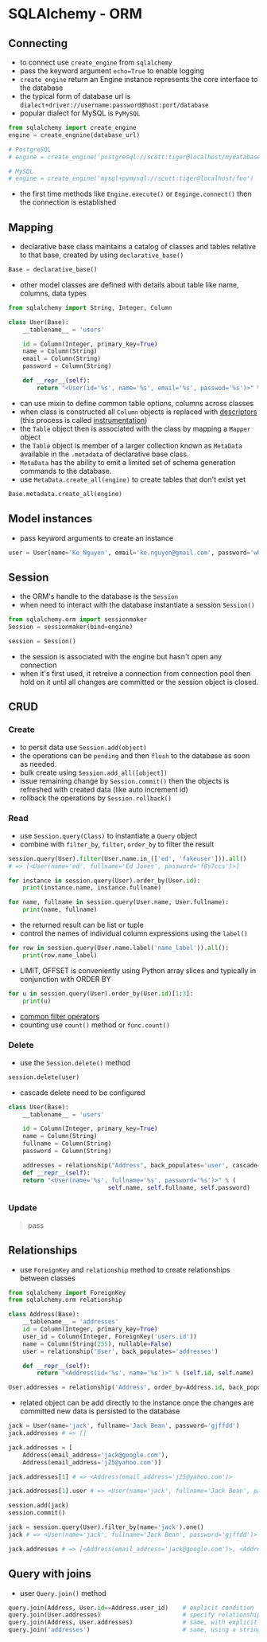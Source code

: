 # SQLAlchemy - ORM

## Connecting
- to connect use `create_engine` from `sqlalchemy` 
- pass the keyword argument `echo=True` to enable logging
- `create_engine` return an Engine instance represents the core interface to the database
- the typical form of database url is `dialect+driver://username:password@host:port/database`
- popular dialect for MySQL is `PyMySQL`
```python
from sqlalchemy import create_engine
engine = create_engnine(database_url)

# PostgreSQL 
# engine = create_engine('postgresql://scott:tiger@localhost/mydatabase')

# MySQL
# engine = create_engine('mysql+pymysql://scott:tiger@localhost/foo')
```
- the first time methods like `Engine.execute()` or `Enginge.connect()` then the connection is established


## Mapping
- declarative base class maintains a catalog of classes and tables relative to that base, created by using `declarative_base()`
```python
Base = declarative_base()
```
- other model classes are defined with details about table like name, columns, data types
```python
from sqlalchemy import String, Integer, Column

class User(Base):
    __tablename__ = 'users'

    id = Column(Integer, primary_key=True)
    name = Column(String)
    email = Column(String)
    password = Column(String)

    def __repr__(self):
        return "<User(id='%s', name='%s', email='%s', passwod='%s')>" % (self.id, self.name, self.email, self.password)
```
- can use mixin to define common table options, columns across classes
- when class is constructed all `Column` objects is replaced with [descriptors](https://docs.sqlalchemy.org/en/latest/glossary.html#term-descriptors) (this process is called [instrumentation](https://docs.sqlalchemy.org/en/latest/glossary.html#term-instrumentation))
- the `Table` object then is associated with the class by mapping a `Mapper` object
- the `Table` object is member of a larger collection known as `MetaData` available in the `.metadata` of declarative base class.
- `MetaData` has the ability to emit a limited set of schema generation commands to the database.
- use `MetaData.create_all(engine)` to create tables that don't exist yet
```python
Base.metadata.create_all(engine)
```

## Model instances
- pass keyword arguments to create an instance
```python
user = User(name='Ke Nguyen', email='ke.nguyen@gmail.com', password='whyneedpassword')
```

## Session
- the ORM's handle to the database is the `Session`
- when need to interact with the database instantiate a session `Session()`
```python
from sqlalchemy.orm import sessionmaker
Session = sessionmaker(bind=engine)

session = Session()
```
- the session is associated with the engine but hasn't open any connection
- when it's first used, it retreive a connection from connection pool then hold on it until all changes are committed or the session object is closed.

## CRUD
### Create
- to persit data use `Session.add(object)`
- the operations can be `pending` and then `flush` to the database as soon as needed.
- bulk create using `Session.add_all([object])`
- issue remaining change by `Session.commit()` then the objects is refreshed with created data (like auto increment id)
- rollback the operations by `Session.rollback()`

### Read
- use `Session.query(Class)` to instantiate a `Query` object
- combine with `filter_by`, `filter`, `order_by` to filter the result
```python
session.query(User).filter(User.name.in_(['ed', 'fakeuser'])).all()
# => [<User(name='ed', fullname='Ed Jones', password='f8s7ccs')>]

for instance in session.query(User).order_by(User.id):
    print(instance.name, instance.fullname)

for name, fullname in session.query(User.name, User.fullname):
    print(name, fullname)
```
- the returned result can be list or tuple
- control the names of individual column expressions using the `label()`
```python
for row in session.query(User.name.label('name_label')).all():
    print(row.name_label)

```
- LIMIT, OFFSET is conveniently using Python array slices and typically in conjunction with ORDER BY
```python
for u in session.query(User).order_by(User.id)[1:3]:
    print(u)
```
- [common filter operators](https://docs.sqlalchemy.org/en/latest/orm/tutorial.html#common-filter-operators)
- counting use `count()` method or `func.count()`

### Delete
- use the `Session.delete()` method
```python
session.delete(user)
```
- cascade delete need to be configured
```python
class User(Base):
    __tablename__ = 'users'

    id = Column(Integer, primary_key=True)
    name = Column(String)
    fullname = Column(String)
    password = Column(String)

    addresses = relationship("Address", back_populates='user', cascade="all, delete, delete-orphan")
    def __repr__(self):
    return "<User(name='%s', fullname='%s', password='%s')>" % (
                            self.name, self.fullname, self.password)

```
### Update
> pass

## Relationships
- use `ForeignKey` and `relationship` method to create relationships between classes
```python
from sqlalchemy import ForeignKey
from sqlalchemy.orm relationship

class Address(Base):
    __tablename__ = 'addresses'
    id = Column(Integer, primary_key=True)
    user_id = Column(Integer, ForeignKey('users.id'))
    name = Column(String(255), nullable=False)
    user = relationship('User', back_populates='addresses')

    def __repr__(self):
        return "<Address(id='%s', name='%s')>" % (self.id, self.name)

User.addresses = relationship('Address', order_by=Address.id, back_populates='user')
```
- related object can be add directly to the instance once the changes are committed new data is persisted to the database
```python
jack = User(name='jack', fullname='Jack Bean', password='gjffdd')
jack.addresses # => []

jack.addresses = [
    Address(email_address='jack@google.com'),
    Address(email_address='j25@yahoo.com')]

jack.addresses[1] # => <Address(email_address='j25@yahoo.com')>

jack.addresses[1].user # => <User(name='jack', fullname='Jack Bean', password='gjffdd')>

session.add(jack)
session.commit()

jack = session.query(User).filter_by(name='jack').one()
jack # => <User(name='jack', fullname='Jack Bean', password='gjffdd')>

jack.addresses # => [<Address(email_address='jack@google.com')>, <Address(email_address='j25@yahoo.com')>]
```

## Query with joins
- user `Query.join()` method
```python
query.join(Address, User.id==Address.user_id)    # explicit condition
query.join(User.addresses)                       # specify relationship from left to right
query.join(Address, User.addresses)              # same, with explicit target
query.join('addresses')                          # same, using a string
```